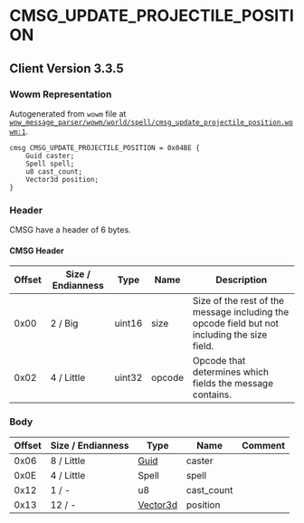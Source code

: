 # CMSG_UPDATE_PROJECTILE_POSITION

## Client Version 3.3.5

### Wowm Representation

Autogenerated from `wowm` file at [`wow_message_parser/wowm/world/spell/cmsg_update_projectile_position.wowm:1`](https://github.com/gtker/wow_messages/tree/main/wow_message_parser/wowm/world/spell/cmsg_update_projectile_position.wowm#L1).
```rust,ignore
cmsg CMSG_UPDATE_PROJECTILE_POSITION = 0x04BE {
    Guid caster;
    Spell spell;
    u8 cast_count;
    Vector3d position;
}
```
### Header

CMSG have a header of 6 bytes.

#### CMSG Header

| Offset | Size / Endianness | Type   | Name   | Description |
| ------ | ----------------- | ------ | ------ | ----------- |
| 0x00   | 2 / Big           | uint16 | size   | Size of the rest of the message including the opcode field but not including the size field.|
| 0x02   | 4 / Little        | uint32 | opcode | Opcode that determines which fields the message contains.|

### Body

| Offset | Size / Endianness | Type | Name | Comment |
| ------ | ----------------- | ---- | ---- | ------- |
| 0x06 | 8 / Little | [Guid](../types/packed-guid.md) | caster |  |
| 0x0E | 4 / Little | Spell | spell |  |
| 0x12 | 1 / - | u8 | cast_count |  |
| 0x13 | 12 / - | [Vector3d](vector3d.md) | position |  |

